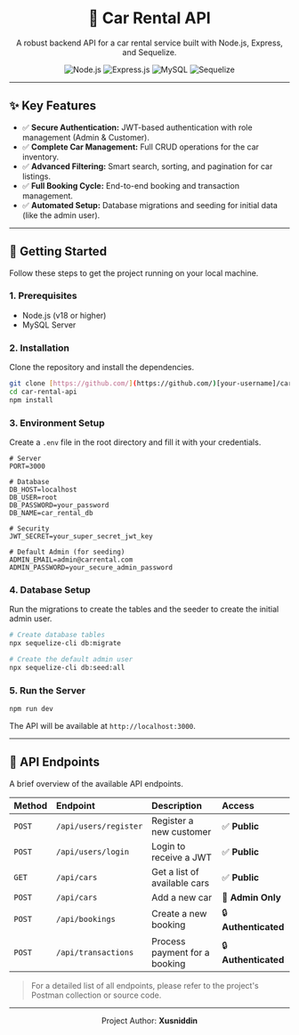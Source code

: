 <div align="center">
  <h1>🚗 Car Rental API</h1>
  <p>A robust backend API for a car rental service built with Node.js, Express, and Sequelize.</p>
  
  ![Node.js](https://img.shields.io/badge/Node.js-339933?style=for-the-badge&logo=node.js&logoColor=white)
  ![Express.js](https://img.shields.io/badge/Express.js-000000?style=for-the-badge&logo=express&logoColor=white)
  ![MySQL](https://img.shields.io/badge/MySQL-4479A1?style=for-the-badge&logo=mysql&logoColor=white)
  ![Sequelize](https://img.shields.io/badge/Sequelize-52B0E7?style=for-the-badge&logo=sequelize&logoColor=white)

</div>

---

## ✨ Key Features

-   ✅ **Secure Authentication:** JWT-based authentication with role management (Admin & Customer).
-   ✅ **Complete Car Management:** Full CRUD operations for the car inventory.
-   ✅ **Advanced Filtering:** Smart search, sorting, and pagination for car listings.
-   ✅ **Full Booking Cycle:** End-to-end booking and transaction management.
-   ✅ **Automated Setup:** Database migrations and seeding for initial data (like the admin user).

---

## 🚀 Getting Started

Follow these steps to get the project running on your local machine.

### 1. Prerequisites

-   Node.js (v18 or higher)
-   MySQL Server

### 2. Installation

Clone the repository and install the dependencies.

```bash
git clone [https://github.com/](https://github.com/)[your-username]/car-rental-api.git
cd car-rental-api
npm install
```

### 3. Environment Setup

Create a `.env` file in the root directory and fill it with your credentials.

```env
# Server
PORT=3000

# Database
DB_HOST=localhost
DB_USER=root
DB_PASSWORD=your_password
DB_NAME=car_rental_db

# Security
JWT_SECRET=your_super_secret_jwt_key

# Default Admin (for seeding)
ADMIN_EMAIL=admin@carrental.com
ADMIN_PASSWORD=your_secure_admin_password
```

### 4. Database Setup

Run the migrations to create the tables and the seeder to create the initial admin user.

```bash
# Create database tables
npx sequelize-cli db:migrate

# Create the default admin user
npx sequelize-cli db:seed:all
```

### 5. Run the Server

```bash
npm run dev
```
The API will be available at `http://localhost:3000`.

---

## 📖 API Endpoints

A brief overview of the available API endpoints.

| Method   | Endpoint                  | Description                     | Access           |
| :------- | :------------------------ | :------------------------------ | :--------------- |
| `POST`   | `/api/users/register`     | Register a new customer         | ✅ **Public** |
| `POST`   | `/api/users/login`        | Login to receive a JWT          | ✅ **Public** |
| `GET`    | `/api/cars`               | Get a list of available cars    | ✅ **Public** |
| `POST`   | `/api/cars`               | Add a new car                   | 👑 **Admin Only** |
| `POST`   | `/api/bookings`           | Create a new booking            | 🔒 **Authenticated** |
| `POST`   | `/api/transactions`       | Process payment for a booking   | 🔒 **Authenticated** |

> For a detailed list of all endpoints, please refer to the project's Postman collection or source code.

---

<div align="center">
  <p>Project Author: <b>Xusniddin</b></p>
</div>
